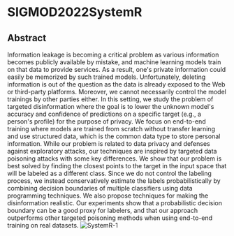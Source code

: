 # SIGMOD2022SystemR

## Abstract
Information leakage is becoming a critical problem as various information becomes publicly available by mistake, and machine learning models train on that data to provide services. As a result, one's private information could easily be memorized by such trained models. Unfortunately, deleting information is out of the question as the data is already exposed to the Web or third-party platforms. Moreover, we cannot necessarily control the model trainings by other parties either. In this setting, we study the problem of targeted disinformation where the goal is to lower the unknown model's accuracy and confidence of predictions on a specific target (e.g., a person's profile) for the purpose of privacy. We focus on end-to-end training where models are trained from scratch without transfer learning and use structured data, which is the common data type to store personal information. While our problem is related to data privacy and defenses against exploratory attacks, our techniques are inspired by targeted data poisoning attacks with some key differences. We show that our problem is best solved by finding the closest points to the target in the input space that will be labeled as a different class. Since we do not control the labeling process, we instead conservatively estimate the labels probabilistically by combining decision boundaries of multiple classifiers using data programming techniques. We also propose techniques for making the disinformation realistic. Our experiments show that a probabilistic decision boundary can be a good proxy for labelers, and that our approach outperforms other targeted poisoning methods when using end-to-end training on real datasets. 
![SystemR-1](https://user-images.githubusercontent.com/62869983/135008205-14d29dfa-5152-4530-aca3-b9e28a72a61a.png)
